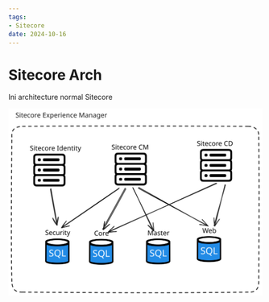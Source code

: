 ```yaml
---
tags:
- Sitecore
date: 2024-10-16
---
```


# Sitecore Arch

Ini architecture normal Sitecore

![](_media/Sitecore_Arch-2024-10-16-1806.svg)
